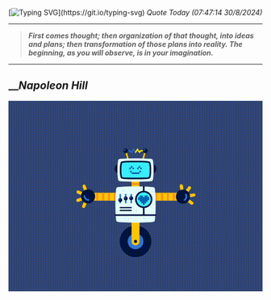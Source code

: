 [![Typing SVG](https://readme-typing-svg.herokuapp.com?font=Press+Start+2P&color=C2F784&size=35&width=900&height=100&lines=Hello+World%2C+I'm+Hung+!)](https://git.io/typing-svg) 
_Quote Today (07:47:14 30/8/2024)_
___
>**_First comes thought; then organization of that thought, into ideas and plans; then transformation of those plans into reality. The beginning, as you will observe, is in your imagination._**
___

## __**_Napoleon Hill_**

![RobotDance](src/assets/images/robot-dancing-dribble.gif?style=center)
